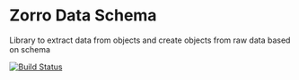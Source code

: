 Zorro Data Schema
=================

Library to extract data from objects and create objects from raw data based on schema

[![Build Status](https://travis-ci.org/wookieb/zorro-data-schema.png?branch=master)](https://travis-ci.org/wookieb/zorro-data-schema)
